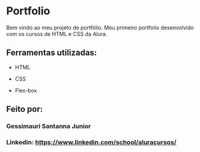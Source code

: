 # Portfolio
Bem vindo ao meu projeto de portfólio.
Meu primeiro portfolio desenvolvido com os cursos de HTML e CSS da Alura.

## Ferramentas utilizadas:

* HTML

* CSS

* Flex-box

## Feito por:

### Gessimauri Santanna Junior

### Linkedin: https://www.linkedin.com/school/aluracursos/
